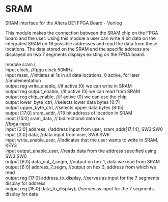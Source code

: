 # SRAM
SRAM interface for the Altera DE1 FPGA Board - Verilog

This module makes the connection between the SRAM chip on the FPGA board and the user. Using this module a user can write 4 bit data on the integrated SRAM on 16 possible addresses and read the data from these locations. The data stored on the SRAM and the specific address are displayed on two 7 segments displays existing on the FPGA board.

module sram (  
  input clock,		//fpga clock 50MHz  
  input reset,	//initiates al 1s in all data locations, 0 active, for later  
        //implementation  
  output reg write_enable,	//if active (0) we can write in SRAM    
  output reg output_enable,	//if active (0) we can read from SRAM  
	output reg chip_enable,		//if active (0) we can use the chip  
	output lower_byte_ctrl, 	//selects lower data bytes [0:7]  
	output upper_byte_ctrl,		//selects upper data bytes [8:15]  
	output [17:0] sram_addr,	//18 bit address of location in SRAM  
	inout [15:0] sram_data, 		// bidirectional data bus  
		//fpga input  
	input [3:0] address,		//address input from user, sram_sddr[17:14], SW3:SW0  
	input [3:0] data,		//data input from user, SW9:SW6  
	input write_enable_user,	//indicates that the user wants to write in SRAM, KEY3  
	input output_enable_user,	//reads data from the address specified using SW3:SW0  
	output [6:0] data_out_7_segm,	//output on hex 1, data we read from SRAM     
	output [6:0] address_7_segm,	//output on hex 3, address from which we read   
	output reg [17:0] address_to_display,	//serves as input for the 7 segments display for address  
	output reg [15:0] data_to_display);	//serves as input for the 7 segments display for data  
